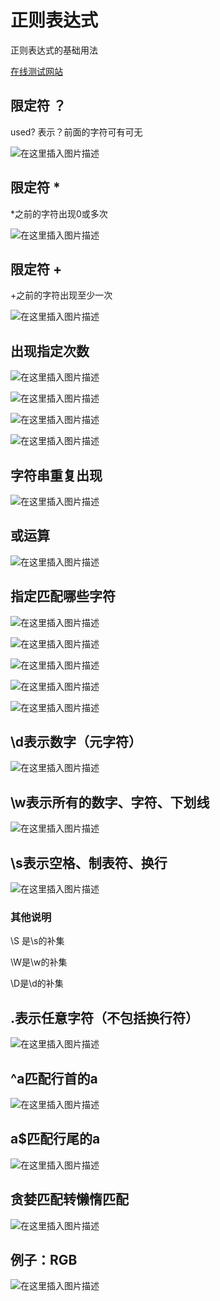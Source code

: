 # 正则表达式



正则表达式的基础用法

[在线测试网站](https://regex101.com/)




## 限定符 ？

used? 表示？前面的字符可有可无

![在这里插入图片描述](https://img-blog.csdnimg.cn/20210207141931990.png)

## 限定符 *

*之前的字符出现0或多次

![在这里插入图片描述](https://img-blog.csdnimg.cn/20210207142042972.png)
## 限定符 +

+之前的字符出现至少一次

![在这里插入图片描述](https://img-blog.csdnimg.cn/20210207142105307.png)

## 出现指定次数

![在这里插入图片描述](https://img-blog.csdnimg.cn/2021020714240580.png)

![在这里插入图片描述](https://img-blog.csdnimg.cn/20210207142410146.png)

![在这里插入图片描述](https://img-blog.csdnimg.cn/20210207142416307.png)

![在这里插入图片描述](https://img-blog.csdnimg.cn/20210207142424142.png)



## 字符串重复出现

![在这里插入图片描述](https://img-blog.csdnimg.cn/20210207142456452.png?x-oss-process=image/watermark,type_ZmFuZ3poZW5naGVpdGk,shadow_10,text_aHR0cHM6Ly9ibG9nLmNzZG4ubmV0L3FxXzQzNzM3Njk3,size_16,color_FFFFFF,t_70)


## 或运算

![在这里插入图片描述](https://img-blog.csdnimg.cn/20210207142522979.png)

## 指定匹配哪些字符


![在这里插入图片描述](https://img-blog.csdnimg.cn/20210207142536129.png)

![在这里插入图片描述](https://img-blog.csdnimg.cn/20210207142541611.png)

![在这里插入图片描述](https://img-blog.csdnimg.cn/20210207142546339.png)

![在这里插入图片描述](https://img-blog.csdnimg.cn/20210207142604892.png)

![在这里插入图片描述](https://img-blog.csdnimg.cn/20210207142612411.png)



## \d表示数字（元字符）

![在这里插入图片描述](https://img-blog.csdnimg.cn/20210207142655236.png)

## \w表示所有的数字、字符、下划线

![在这里插入图片描述](https://img-blog.csdnimg.cn/2021020714270742.png)

## \s表示空格、制表符、换行

![在这里插入图片描述](https://img-blog.csdnimg.cn/20210207142719737.png)

### 其他说明

\S 是\s的补集

\W是\w的补集

\D是\d的补集

## .表示任意字符（不包括换行符）

![在这里插入图片描述](https://img-blog.csdnimg.cn/20210207142759179.png)

## ^a匹配行首的a

![在这里插入图片描述](https://img-blog.csdnimg.cn/20210207142810504.png)

## a$匹配行尾的a

![在这里插入图片描述](https://img-blog.csdnimg.cn/20210207142831271.png)

## 贪婪匹配转懒惰匹配

![在这里插入图片描述](https://img-blog.csdnimg.cn/20210207142948493.png)

## 例子：RGB

![在这里插入图片描述](https://img-blog.csdnimg.cn/20210207143007541.png?x-oss-process=image/watermark,type_ZmFuZ3poZW5naGVpdGk,shadow_10,text_aHR0cHM6Ly9ibG9nLmNzZG4ubmV0L3FxXzQzNzM3Njk3,size_16,color_FFFFFF,t_70)

